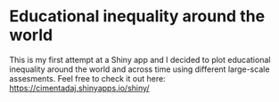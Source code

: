 # Educational inequality around the world

This is my first attempt at a Shiny app and I decided to plot educational inequality around the world and across time using different large-scale assesments. Feel free to check it out here: https://cimentadaj.shinyapps.io/shiny/
